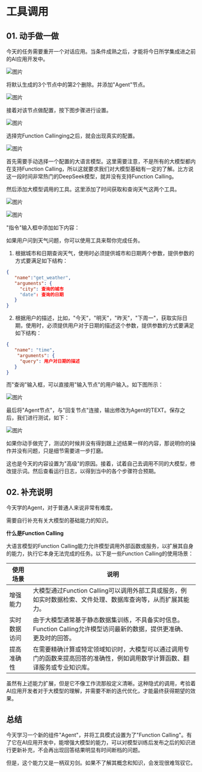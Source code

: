 # 工具调用

## **01.** 动手做一做

今天的任务需要重开一个对话应用。当条件成熟之后，才能将今日所学集成进之前的AI应用开发中。

![图片](_assets/81679f421cd91520d72cd17b4cf52ae2_MD5.webp)

将默认生成的3个节点中的第2个删除。并添加"Agent"节点。

![图片](_assets/a8ab4a73a0157c01b5e7e616d6cc5307_MD5.webp)

接着对该节点做配置，按下图步骤进行设置。

![图片](_assets/8ce9b37a11c7d2da9e1432d69c07efed_MD5.webp)

 选择完Function Callinging之后，就会出现真实的配置。

![图片](_assets/144ba916bb0c0464484e202da7038835_MD5.webp)

首先需要手动选择一个配置的大语言模型。这里需要注意，不是所有的大模型都内在支持Function Calling，所以这就要求我们对大模型基础有一定的了解。比方说这一段时间非常热门的DeepSeek模型，就并没有支持Function Calling。

然后添加大模型调用的工具。这里添加了时间获取和查询天气这两个工具。

![图片](_assets/81fbfc6edd2ad5bd3705e769495d708e_MD5.webp)

![图片](_assets/02fb767bea727ca8838e3ef9fce26f4f_MD5.webp)

"指令"输入框中添加如下内容：

如果用户问到天气问题，你可以使用工具来帮你完成任务。

1. 根据城市和日期查询天气，使用时必须提供城市和日期两个参数，提供参数的方式要满足如下结构：
```json
{
   "name":"get_weather",
   "arguments": {
     "city": 查询的城市
     "date": 查询的日期
   }
}
```

2. 根据用户的描述，比如，"今天"，"明天"，"昨天"，"下周一"，获取实际日期，使用时，必须提供用户对于日期的描述这个参数，提供参数的方式要满足如下结构：
```json
{
   "name": "time",
    "arguments": {
     "query": 用户对日期的描述
   }
}
```
  
而"查询"输入框，可以直接用"输入节点"的用户输入。如下图所示：

![图片](_assets/f5ba7c3e4a7cf0faeff7976455ebb027_MD5.webp)

最后将"Agent节点"，与"回复节点"连接，输出修改为Agent的TEXT。保存之后，我们进行测试，如下：

![图片](_assets/6d9b43b34c4273b320a2175682623e88_MD5.webp)

如果你动手做完了，测试的时候并没有得到跟上述结果一样的内容，那说明你的操作并没有问题，只是细节需要进一步打磨。

这也是今天的内容设置为"高级"的原因。接着，试着自己去调用不同的大模型，修改提示词。然后查看运行日志，以得到当中的各个步骤符合预期。

## **02.** 补充说明

今天学的Agent，对于普通人来说非常有难度。

 需要自行补充有关大模型的基础能力的知识。

**什么是Function Calling**

大语言模型的Function Calling能力允许模型调用外部函数或服务，以扩展其自身的能力，执行它本身无法完成的任务。以下是一些Function Calling的使用场景：

| **使用场景** | **说明**                                                             |
| -------- | ------------------------------------------------------------------ |
| 增强能力     | 大模型通过Function Calling可以调用外部工具或服务，例如实时数据检索、文件处理、数据库查询等，从而扩展其能力。     |
| 实时数据访问   | 由于大模型通常基于静态数据集训练，不具备实时信息。Function Calling允许模型访问最新的数据，提供更准确、更及时的回答。 |
| 提高准确性    | 在需要精确计算或特定领域知识时，大模型可以通过调用专门的函数来提高回答的准确性，例如调用数学计算函数、翻译服务或专业知识库。     |

虽然有上述能力扩展，但是它不像工作流那般定义清晰。这种隐式的调用，考验着AI应用开发者对于大模型的理解，并需要不断的迭代优化，才能最终获得期望的效果。

## **总结**

今天学习一个新的组件"Agent"，并将工具模式设置为了"Function Calling"。有了它在AI应用开发中，能增强大模型的能力，可以对模型训练后发布之后的知识进行更新补充，不会再出现回答结果明显有时间断档的问题。

但是，这个能力又是一柄双刃剑。如果不了解其概念和知识，会发现很难驾驭它。